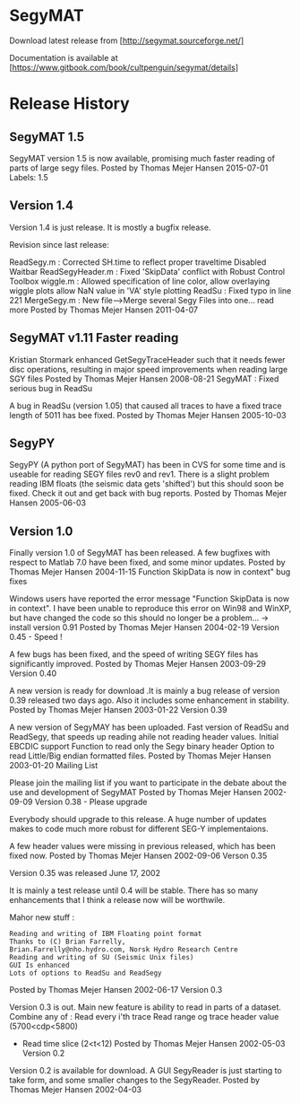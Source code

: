 # SegyMAT
Download latest release from [http://segymat.sourceforge.net/]

Documentation is available at [https://www.gitbook.com/book/cultpenguin/segymat/details]

# Release History

## SegyMAT 1.5

SegyMAT version 1.5 is now available, promising much faster reading of parts of large segy files.
Posted by Thomas Mejer Hansen 2015-07-01 
Labels: 1.5

## Version 1.4
Version 1.4 is just release. It is mostly a bugfix release.

Revision since last release:

ReadSegy.m :
Corrected SH.time to reflect proper traveltime
Disabled Waitbar
ReadSegyHeader.m :
Fixed 'SkipData' conflict with Robust Control Toolbox
wiggle.m :
Allowed specification of line color,
allow overlaying wiggle plots
allow NaN value in 'VA' style plotting
ReadSu :
Fixed typo in line 221
MergeSegy.m :
New file-->Merge several Segy Files into one... read more
Posted by Thomas Mejer Hansen 2011-04-07 

## SegyMAT v1.11 Faster reading
Kristian Stormark enhanced GetSegyTraceHeader such that it needs fewer disc operations, resulting in major speed improvements when reading large SGY files
Posted by Thomas Mejer Hansen 2008-08-21 
SegyMAT : Fixed serious bug in ReadSu

A bug in ReadSu (version 1.05) that caused all traces to have a fixed trace length of 5011 has bee fixed.
Posted by Thomas Mejer Hansen 2005-10-03 

## SegyPY
SegyPY (A python port of SegyMAT) has been in CVS for some time and is useable for reading SEGY files rev0 and rev1. There is a slight problem reading IBM floats (the seismic data gets 'shifted') but this should soon be fixed. Check it out and get back with bug reports.
Posted by Thomas Mejer Hansen 2005-06-03 

## Version 1.0

Finally version 1.0 of SegyMAT has been released. A few bugfixes with respect to Matlab 7.0 have been fixed, and some minor updates.
Posted by Thomas Mejer Hansen 2004-11-15 
Function SkipData is now in context&quot; bug fixes

Windows users have reported the error message "Function SkipData is now in context". I have been unable to reproduce this error on Win98 and WinXP, but have changed the code so this should no longer be a problem... -> install version 0.91
Posted by Thomas Mejer Hansen 2004-02-19 
Version 0.45 - Speed !

A few bugs has been fixed, and the speed of writing SEGY files has significantly improved.
Posted by Thomas Mejer Hansen 2003-09-29 
Version 0.40

A new version is ready for download .It is mainly a bug release of version 0.39 released two days ago.
Also it includes some enhancement in stability.
Posted by Thomas Mejer Hansen 2003-01-22 
Version 0.39

A new version of SegyMAY has been uploaded.
Fast version of ReadSu and ReadSegy, that speeds up reading ahile not reading header values.
Initial EBCDIC support
Function to read only the Segy binary header
Option to read Little/Big endian formatted files.
Posted by Thomas Mejer Hansen 2003-01-20 
Mailing List

Please join the mailing list if you want to participate in the debate about the use and development of SegyMAT
Posted by Thomas Mejer Hansen 2002-09-09 
Version 0.38 - Please upgrade

Everybody should upgrade to this release.
A huge number of updates makes to code much more robust for different SEG-Y implementaions.



A few header values were missing in previous released, which has been fixed now.
Posted by Thomas Mejer Hansen 2002-09-06 
Verson 0.35

Version 0.35 was released June 17, 2002

It is mainly a test release until 0.4 will be stable.
There has so many enhancements that I think a release now will be worthwile.

Mahor new stuff :

    Reading and writing of IBM Floating point format
    Thanks to (C) Brian Farrelly,
    Brian.Farrelly@nho.hydro.com, Norsk Hydro Research Centre
    Reading and writing of SU (Seismic Unix files)
    GUI Is enhanced
    Lots of options to ReadSu and ReadSegy

Posted by Thomas Mejer Hansen 2002-06-17 
Version 0.3

Version 0.3 is out.
Main new feature is ability to read in parts of a dataset. Combine any of :
Read every i'th trace
Read range og trace header value (5700<cdp<5800)
* Read time slice (2<t<12)
Posted by Thomas Mejer Hansen 2002-05-03 
Version 0.2

Version 0.2 is available for download.
A GUI SegyReader is just starting to take form, and some smaller changes to the SegyReader.
Posted by Thomas Mejer Hansen 2002-04-03  
